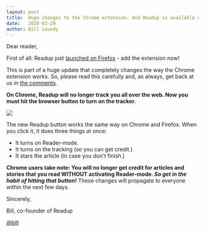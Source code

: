 ```yaml
---
layout: post
title:  Huge changes to the Chrome extension. And Readup is available on Firefox!
date:   2020-03-29
author: Bill Loundy
---
```

<p>
Dear reader, 
</p>

<p>
First of all: Readup just <a href="https://addons.mozilla.org/en-US/firefox/addon/readup/">launched on Firefox</a> - add the extension now!
</p>

<p>
This is part of a huge update that completely changes the way the Chrome extension works. So, please read this carefully and, as always, get back at us in <a href="https://readup.com/comments/blogreadupcom/huge-changes-to-the-chrome-extension-and-readup-is-available-on-firefox">the comments</a>.
</p>

<p>
<strong>On Chrome, Readup will no longer track you all over the web. Now you must hit the browser button to turn on the tracker.</strong>
</p>

<p>
<img src="/pics/weirdo.gif" style="display:block;margin:0 auto;max-width:100%;">
</p>

<p>
The new Readup button works the same way on Chrome and Firefox. When you click it, it does three things at once:
<ul>
<li>It turns on Reader-mode.</li>
<li>It turns on the tracking (so you can get credit.)  </li>
<li>It stars the article (in case you don't finish.)</li>
</ul> 
</p>

<p>
<strong>Chrome users take note: You will no longer get credit for articles and stories that you read WITHOUT activating Reader-mode. <em>So get in the habit of hitting that button!</em></strong> These changes will propagate to everyone within the next few days. 
</p>

<p>
Sincerely,
</p>

<p>
Bill, co-founder of Readup
</p>
<p>
<a href="https://readup.com/@bill">@bill</a>
</p>